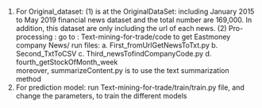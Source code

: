 1. For Original_dataset: 
(1) is at the OriginalDataSet: including January  2015  to  May  2019  financial  news  dataset  and the total number are 169,000. In addition, this dataset are only including the url of each news.
(2) Pro-processing : go to : Text-mining-for-trade/code to get Eastmoney company News/  run files:  a. First_fromUrlGetNewsToTxt.py b. Second_TxtToCSV c. Third_newsTofindCompanyCode.py  d. fourth_getStockOfMonth_week  
    moreover, summarizeContent.py is to use the text summarization method 
2. For prediction model:
run Text-mining-for-trade/train/train.py  file, and change the parameters, to train the different models

